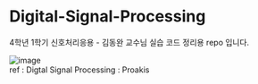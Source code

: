 # Digital-Signal-Processing
4학년 1학기 신호처리응용 - 김동완 교수님 실습 코드 정리용 repo 입니다.


![image](https://user-images.githubusercontent.com/81195316/166429533-7ebf56fd-5b2c-40dd-9a3e-f06e0baab3b5.png)
<br>
ref : Digtal Signal Processing : Proakis
